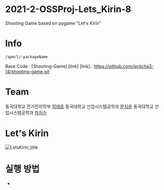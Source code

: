# 2021-2-OSSProj-Lets_Kirin-8
Shooting Game based on pygame "Let's Kirin"

# Info
	/apm/l/:packageName
  Base Code : [Shooting-Game] [link]
  [link] : https://github.com/jpritcha3-14/shooting-game.git

# Team 
동국대학교 전기전자학부 [정태호](https://github.com/Taeho25)
동국대학교 산업시스템공학과 [문지윤](https://github.com/MoonJiyoon)
동국대학교 산업시스템공학과 [하지수](https://github.com/zisooh) 

# Let's Kirin
![LetsKirin_title](https://user-images.githubusercontent.com/84272893/144378288-c06c8aef-c18b-4705-986b-0dbf1d79e31f.jpg)

# 실행 방법
  - 
  
  
